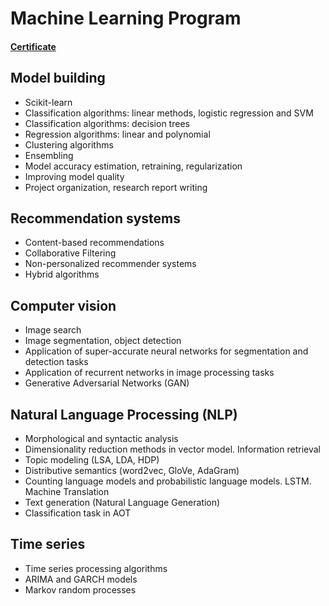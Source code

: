# Machine Learning Program

#### [Certificate](https://github.com/lulzseq/netology-ml/blob/master/certificate.pdf)

## Model building

* Scikit-learn
* Classification algorithms: linear methods, logistic regression and SVM
* Classification algorithms: decision trees
* Regression algorithms: linear and polynomial
* Clustering algorithms
* Ensembling
* Model accuracy estimation, retraining, regularization
* Improving model quality
* Project organization, research report writing

## Recommendation systems

* Content-based recommendations
* Collaborative Filtering
* Non-personalized recommender systems
* Hybrid algorithms

## Computer vision

* Image search
* Image segmentation, object detection
* Application of super-accurate neural networks for segmentation and detection tasks
* Application of recurrent networks in image processing tasks
* Generative Adversarial Networks (GAN)

## Natural Language Processing (NLP)

* Morphological and syntactic analysis
* Dimensionality reduction methods in vector model. Information retrieval
* Topic modeling (LSA, LDA, HDP)
* Distributive semantics (word2vec, GloVe, AdaGram)
* Counting language models and probabilistic language models. LSTM. Machine Translation
* Text generation (Natural Language Generation)
* Classification task in AOT

## Time series

* Time series processing algorithms
* ARIMA and GARCH models
* Markov random processes
